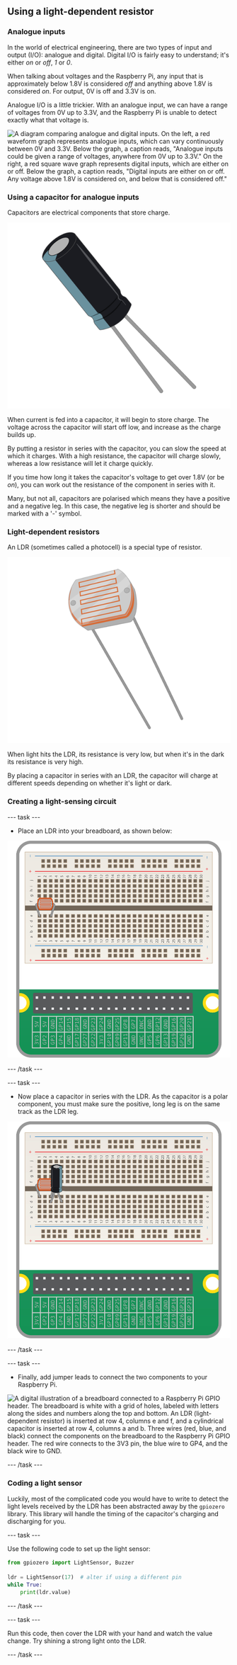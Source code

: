 ## Using a light-dependent resistor

### Analogue inputs

In the world of electrical engineering, there are two types of input and output (I/O): analogue and digital. Digital I/O is fairly easy to understand; it's either *on* or *off*, *1* or *0*.

When talking about voltages and the Raspberry Pi, any input that is approximately below 1.8V is considered *off* and anything above 1.8V is considered *on*. For output, 0V is off and 3.3V is on.

Analogue I/O is a little trickier. With an analogue input, we can have a range of voltages from 0V up to 3.3V, and the Raspberry Pi is unable to detect exactly what that voltage is.

![A diagram comparing analogue and digital inputs. On the left, a red waveform graph represents analogue inputs, which can vary continuously between 0V and 3.3V. Below the graph, a caption reads, "Analogue inputs could be given a range of voltages, anywhere from 0V up to 3.3V." On the right, a red square wave graph represents digital inputs, which are either on or off. Below the graph, a caption reads, "Digital inputs are either on or off. Any voltage above 1.8V is considered on, and below that is considered off."](images/analogue-digital.jpg)


### Using a capacitor for analogue inputs

Capacitors are electrical components that store charge.

![A digital illustration of a cylindrical capacitor with two long metal leads. The capacitor body is black with a light blue band near the base, and it is depicted in an angled view showing both the top and sides of the component.](images/capacitor.png)

When current is fed into a capacitor, it will begin to store charge. The voltage across the capacitor will start off low, and increase as the charge builds up.

By putting a resistor in series with the capacitor, you can slow the speed at which it charges. With a high resistance, the capacitor will charge slowly, whereas a low resistance will let it charge quickly.

If you time how long it takes the capacitor's voltage to get over 1.8V (or be *on*), you can work out the resistance of the component in series with it.

Many, but not all, capacitors are polarised which means they have a positive and a negative leg. In this case, the negative leg is shorter and should be marked with a '-' symbol.

### Light-dependent resistors

An LDR (sometimes called a photocell) is a special type of resistor.

![A digital illustration of a light-dependent resistor (LDR) with two long metal leads. The LDR has a circular face with an orange zigzag pattern on a white background, indicating the photosensitive surface. The component is shown at an angle, displaying both the top and side views.](images/ldr.png)

When light hits the LDR, its resistance is very low, but when it's in the dark its resistance is very high.

By placing a capacitor in series with an LDR, the capacitor will charge at different speeds depending on whether it's light or dark.

### Creating a light-sensing circuit

--- task ---

+  Place an LDR into your breadboard, as shown below:

![A digital illustration of a breadboard connected to a Raspberry Pi GPIO header. The breadboard is white with a grid of holes, labeled with letters along the sides and numbers along the top and bottom. An LDR (light-dependent resistor) is inserted into the breadboard at row 4, columns e and f. Below the breadboard, the green Raspberry Pi GPIO header shows various labeled pins for connecting electronic components.](images/Laser-tripwire_1-01.png)

--- /task ---

--- task ---

+  Now place a capacitor in series with the LDR. As the capacitor is a polar component, you must make sure the positive, long leg is on the same track as the LDR leg.

![A digital illustration of a breadboard connected to a Raspberry Pi GPIO header. The breadboard is white with a grid of holes, labeled with letters along the sides and numbers along the top and bottom. An LDR (light-dependent resistor) is inserted at row 4, columns e and f, and a cylindrical capacitor is inserted at row 4, columns a and b, with its leads extending into the adjacent holes. Below the breadboard, the green Raspberry Pi GPIO header shows various labeled pins for connecting electronic components](images/Laser-tripwire_2-01.jpg)

--- /task ---

--- task ---

+  Finally, add jumper leads to connect the two components to your Raspberry Pi.

![A digital illustration of a breadboard connected to a Raspberry Pi GPIO header. The breadboard is white with a grid of holes, labeled with letters along the sides and numbers along the top and bottom. An LDR (light-dependent resistor) is inserted at row 4, columns e and f, and a cylindrical capacitor is inserted at row 4, columns a and b. Three wires (red, blue, and black) connect the components on the breadboard to the Raspberry Pi GPIO header. The red wire connects to the 3V3 pin, the blue wire to GP4, and the black wire to GND.](images/Laser-tripwire_3-01.jpg)

--- /task ---


### Coding a light sensor

Luckily, most of the complicated code you would have to write to detect the light levels received by the LDR has been abstracted away by the `gpiozero` library. This library will handle the timing of the capacitor's charging and discharging for you.

--- task ---

Use the following code to set up the light sensor:

```python
from gpiozero import LightSensor, Buzzer

ldr = LightSensor(17)  # alter if using a different pin
while True:
    print(ldr.value)

```

--- /task ---

--- task ---

Run this code, then cover the LDR with your hand and watch the value change. Try shining a strong light onto the LDR.

--- /task ---



